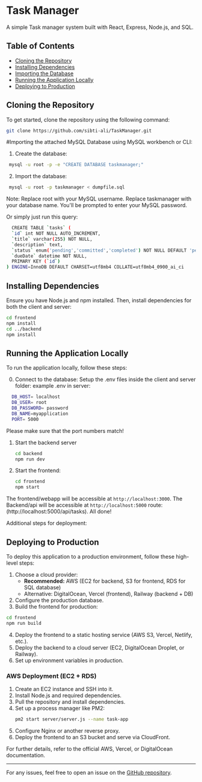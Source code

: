 # Task Manager

A simple Task manager system built with React, Express, Node.js, and SQL.

## Table of Contents
- [Cloning the Repository](#cloning-the-repository)
- [Installing Dependencies](#installing-dependencies)
- [Importing the Database](#importing-the-database)
- [Running the Application Locally](#running-the-application-locally)
- [Deploying to Production](#deploying-to-production)

## Cloning the Repository

To get started, clone the repository using the following command:

```sh
git clone https://github.com/sibti-ali/TaskManager.git
```
#Importing the attached MySQL Database using MySQL workbench or CLI:
1. Create the database:
 ```sh
  mysql -u root -p -e "CREATE DATABASE taskmanager;"
   ```
2. Import the database:
 ```sh
  mysql -u root -p taskmanager < dumpfile.sql
   ```
Note:
Replace root with your MySQL username.
Replace taskmanager with your database name.
You'll be prompted to enter your MySQL password.

Or simply just run this query:
```sh
  CREATE TABLE `tasks` (
  `id` int NOT NULL AUTO_INCREMENT,
  `title` varchar(255) NOT NULL,
  `description` text,
  `status` enum('pending','committed','completed') NOT NULL DEFAULT 'pending',
  `dueDate` datetime NOT NULL,
  PRIMARY KEY (`id`)
) ENGINE=InnoDB DEFAULT CHARSET=utf8mb4 COLLATE=utf8mb4_0900_ai_ci
   ```


## Installing Dependencies

Ensure you have Node.js and npm installed. Then, install dependencies for both the client and server:

```sh
cd frontend
npm install
cd ../backend
npm install
```


## Running the Application Locally

To run the application locally, follow these steps:

0. Connect to the database: Setup the .env files inside the client and server folder:
 example .env in server:

 ```sh
   DB_HOST= localhost
   DB_USER= root
   DB_PASSWORD= password
   DB_NAME=myapplication
   PORT= 5000
   ```

Please make sure that the port numbers match!

1. Start the backend server
   ```sh
   cd backend
   npm run dev
   ```

2. Start the frontend:
   ```sh
   cd frontend
   npm start
   ```

The frontend/webapp will be accessible at `http://localhost:3000`.
The Backend/api will be accessible at `http://localhost:5000` route: (http://localhost:5000/api/tasks).
All done!

Additional steps for deployment:
## Deploying to Production

To deploy this application to a production environment, follow these high-level steps:

1. Choose a cloud provider:
   - **Recommended:** AWS (EC2 for backend, S3 for frontend, RDS for SQL database)
   - Alternative: DigitalOcean, Vercel (frontend), Railway (backend + DB)
2. Configure the production database.
3. Build the frontend for production:

```sh
cd frontend
npm run build
```

4. Deploy the frontend to a static hosting service (AWS S3, Vercel, Netlify, etc.).
5. Deploy the backend to a cloud server (EC2, DigitalOcean Droplet, or Railway).
6. Set up environment variables in production.

### AWS Deployment (EC2 + RDS)

1. Create an EC2 instance and SSH into it.
2. Install Node.js and required dependencies.
3. Pull the repository and install dependencies.
4. Set up a process manager like PM2:
   ```sh
   pm2 start server/server.js --name task-app
   ```
5. Configure Nginx or another reverse proxy.
6. Deploy the frontend to an S3 bucket and serve via CloudFront.

For further details, refer to the official AWS, Vercel, or DigitalOcean documentation.

---

For any issues, feel free to open an issue on the [GitHub repository](https://github.com/sibti-ali/ContactsApplication/issues).

